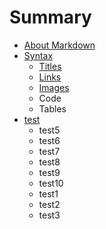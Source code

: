 # Summary

* [About Markdown](about/README.md)
* [Syntax](syntax/README.md)
    * [Titles](syntax/titles.md)
    * [Links](syntax/links.md)
    * [Images](syntax/images.md)
    * Code
    * Tables
* [test](test/REDME.md)
    * test5
    * test6
    * test7
    * test8
    * test9
    * test10
    * test1
    * test2
    * test3

